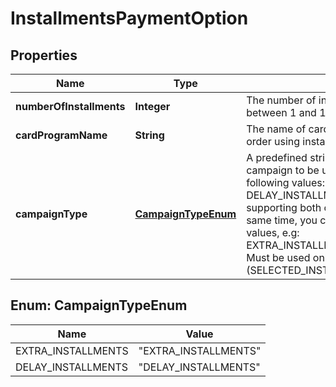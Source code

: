 
# InstallmentsPaymentOption

## Properties
Name | Type | Description | Notes
------------ | ------------- | ------------- | -------------
**numberOfInstallments** | **Integer** | The number of installments. It can be an integer between 1 and 12  |  [optional]
**cardProgramName** | **String** | The name of card program that allows paying an order using installments  |  [optional]
**campaignType** | [**CampaignTypeEnum**](#CampaignTypeEnum) | A predefined string value indicating the type of campaign to be used. It can only have one of the following values: * EXTRA_INSTALLMENTS * DELAY_INSTALLMENTS  For bank terminals supporting both campaign types used at the same time, you can set both comma separated values, e.g: EXTRA_INSTALLMENTS,DELAY_INSTALLMENTS.  Must be used only with installments transactions (SELECTED_INSTALLMENTS_NUMBER &gt;&#x3D; 2).  |  [optional]


<a name="CampaignTypeEnum"></a>
## Enum: CampaignTypeEnum
Name | Value
---- | -----
EXTRA_INSTALLMENTS | &quot;EXTRA_INSTALLMENTS&quot;
DELAY_INSTALLMENTS | &quot;DELAY_INSTALLMENTS&quot;



